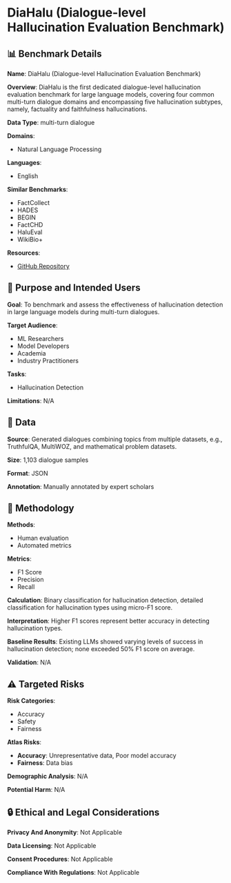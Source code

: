 # DiaHalu (Dialogue-level Hallucination Evaluation Benchmark)

## 📊 Benchmark Details

**Name**: DiaHalu (Dialogue-level Hallucination Evaluation Benchmark)

**Overview**: DiaHalu is the first dedicated dialogue-level hallucination evaluation benchmark for large language models, covering four common multi-turn dialogue domains and encompassing five hallucination subtypes, namely, factuality and faithfulness hallucinations.

**Data Type**: multi-turn dialogue

**Domains**:
- Natural Language Processing

**Languages**:
- English

**Similar Benchmarks**:
- FactCollect
- HADES
- BEGIN
- FactCHD
- HaluEval
- WikiBio+

**Resources**:
- [GitHub Repository](https://github.com/ECNU-ICALK/DiaHalu)

## 🎯 Purpose and Intended Users

**Goal**: To benchmark and assess the effectiveness of hallucination detection in large language models during multi-turn dialogues.

**Target Audience**:
- ML Researchers
- Model Developers
- Academia
- Industry Practitioners

**Tasks**:
- Hallucination Detection

**Limitations**: N/A

## 💾 Data

**Source**: Generated dialogues combining topics from multiple datasets, e.g., TruthfulQA, MultiWOZ, and mathematical problem datasets.

**Size**: 1,103 dialogue samples

**Format**: JSON

**Annotation**: Manually annotated by expert scholars

## 🔬 Methodology

**Methods**:
- Human evaluation
- Automated metrics

**Metrics**:
- F1 Score
- Precision
- Recall

**Calculation**: Binary classification for hallucination detection, detailed classification for hallucination types using micro-F1 score.

**Interpretation**: Higher F1 scores represent better accuracy in detecting hallucination types.

**Baseline Results**: Existing LLMs showed varying levels of success in hallucination detection; none exceeded 50% F1 score on average.

**Validation**: N/A

## ⚠️ Targeted Risks

**Risk Categories**:
- Accuracy
- Safety
- Fairness

**Atlas Risks**:
- **Accuracy**: Unrepresentative data, Poor model accuracy
- **Fairness**: Data bias

**Demographic Analysis**: N/A

**Potential Harm**: N/A

## 🔒 Ethical and Legal Considerations

**Privacy And Anonymity**: Not Applicable

**Data Licensing**: Not Applicable

**Consent Procedures**: Not Applicable

**Compliance With Regulations**: Not Applicable
